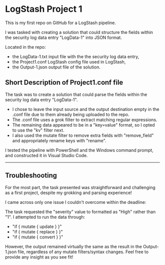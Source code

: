 # LogStash Project 1
This is my first repo on GitHub for a LogStash pipeline.

I was tasked with creating a solution that could structure the fields within the security log data entry "LogData-1" into JSON format.

Located in the repo: 
* the LogData-1.txt input file with the the security log data entry,
* the Project1.conf LogStash config file used in LogStash,
* the Output-1.json output file of the solution.

## Short Description of Project1.conf file

The task was to create a solution that could parse the fields within the security log data entry "LogData-1".

* I chose to leave the input source and the output destination empty in the .conf file due to them already being uploaded to the repo. 
* The .conf file uses a grok filter to extract matching regular expressions.
* The remaining data appeared to be in a "key=value" format, so I opted to use the "kv" filter next.
* I also used the mutate filter to remove extra fields with "remove_field" and appropriately rename keys with "rename".

I tested the pipeline with PowerShell and the Windows command prompt, and constructed it in Visual Studio Code.

***

## Troubleshooting

For the most part, the task presented was straightforward and challenging as a first project, despite my grokking and parsing experience!

I came across only one issue I couldn't overcome within the deadline:

The task requested the "severity" value to formatted as "High" rather than "1". I attempted to run the data through: 

* "if { mutate { update } }"
* "if { mutate { replace } }"
* "if { mutate { convert } }"

However, the output remained virtually the same as the result in the Output-1.json file, regardless of any mutate filters/syntax changes.
Feel free to provide any insight as you see fit!
